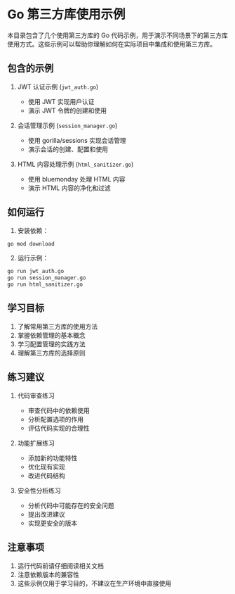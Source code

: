 # Go 第三方库使用示例

本目录包含了几个使用第三方库的 Go 代码示例，用于演示不同场景下的第三方库使用方式。这些示例可以帮助你理解如何在实际项目中集成和使用第三方库。

## 包含的示例

1. JWT 认证示例 (`jwt_auth.go`)
   - 使用 JWT 实现用户认证
   - 演示 JWT 令牌的创建和使用

2. 会话管理示例 (`session_manager.go`)
   - 使用 gorilla/sessions 实现会话管理
   - 演示会话的创建、配置和使用

3. HTML 内容处理示例 (`html_sanitizer.go`)
   - 使用 bluemonday 处理 HTML 内容
   - 演示 HTML 内容的净化和过滤

## 如何运行

1. 安装依赖：
```bash
go mod download
```

2. 运行示例：
```bash
go run jwt_auth.go
go run session_manager.go
go run html_sanitizer.go
```

## 学习目标

1. 了解常用第三方库的使用方法
2. 掌握依赖管理的基本概念
3. 学习配置管理的实践方法
4. 理解第三方库的选择原则

## 练习建议

1. 代码审查练习
   - 审查代码中的依赖使用
   - 分析配置选项的作用
   - 评估代码实现的合理性

2. 功能扩展练习
   - 添加新的功能特性
   - 优化现有实现
   - 改进代码结构

3. 安全性分析练习
   - 分析代码中可能存在的安全问题
   - 提出改进建议
   - 实现更安全的版本

## 注意事项

1. 运行代码前请仔细阅读相关文档
2. 注意依赖版本的兼容性
3. 这些示例仅用于学习目的，不建议在生产环境中直接使用 